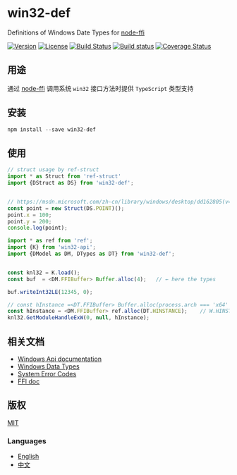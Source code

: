 # win32-def
Definitions of Windows Date Types for [node-ffi](https://github.com/node-ffi/node-ffi)

[![Version](https://img.shields.io/npm/v/win32-def.svg)](https://www.npmjs.com/package/win32-def)
[![License](https://img.shields.io/badge/license-MIT-blue.svg)](https://opensource.org/licenses/MIT)
[![Build Status](https://travis-ci.org/waitingsong/node-win32-def.svg?branch=master)](https://travis-ci.org/waitingsong/node-win32-def)
[![Build status](https://ci.appveyor.com/api/projects/status/8g4ud87q0mnys6tg/branch/master?svg=true)](https://ci.appveyor.com/project/waitingsong/node-win32-def/branch/master)
[![Coverage Status](https://coveralls.io/repos/github/waitingsong/node-win32-def/badge.svg)](https://coveralls.io/github/waitingsong/node-win32-def)



## 用途
通过 [node-ffi](https://github.com/node-ffi/node-ffi) 调用系统 `win32` 接口方法时提供 ```TypeScript``` 类型支持

## 安装
```powershell
npm install --save win32-def
```

## 使用
```ts
// struct usage by ref-struct
import * as Struct from 'ref-struct'
import {DStruct as DS} from 'win32-def';


// https://msdn.microsoft.com/zh-cn/library/windows/desktop/dd162805(v=vs.85).aspx
const point = new Struct(DS.POINT)();
point.x = 100;
point.y = 200;
console.log(point);
```

```ts
import * as ref from 'ref';
import {K} from 'win32-api';
import {DModel as DM, DTypes as DT} from 'win32-def';


const knl32 = K.load();
const buf  = <DM.FFIBuffer> Buffer.alloc(4);   // ← here the types

buf.writeInt32LE(12345, 0);

// const hInstance =<DT.FFIBuffer> Buffer.alloc(process.arch === 'x64' ? 8 : 4);
const hInstance = <DM.FFIBuffer> ref.alloc(DT.HINSTANCE);    // W.HINSTANCE is 'int64*' under x64, 'int32*' under ia32
knl32.GetModuleHandleExW(0, null, hInstance);
```


## 相关文档
- [Windows Api documentation](https://msdn.microsoft.com/en-us/library/windows/desktop/ff468919%28v=vs.85%29.aspx)
- [Windows Data Types](https://msdn.microsoft.com/en-us/library/windows/desktop/aa383751#DWORD)
- [System Error Codes](https://msdn.microsoft.com/en-us/library/windows/desktop/ms681381%28v=vs.85%29.aspx)
- [FFI doc](https://github.com/node-ffi/node-ffi/wiki/Node-FFI-Tutorial)



## 版权
[MIT](LICENSE)

### Languages
- [English](README.md)
- [中文](README.zh-CN.md)
